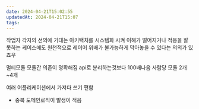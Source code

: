 ```yaml
---
date: 2024-04-21T15:02:55
updatedAt: 2024-04-21T15:07
tags: 
---
```

작업자 각자의 선의에 기대는 아키택처를 
시스템화 시켜 이해가 떨어지거나 적응을 잘 못하는 케이스에도 원천적으로 레이어 위배가 불가능하게 막아놓을 수 있다는 의의가 있죠우

멀티모듈
모듈간 의존이 명확해짐
api로 분리하는것보다 100배나음
사람당 모듈 2개~4개

여러 어플리케이션에서 가져다 쓰기 편함
- 중복 도메인로직이 발생이 적음